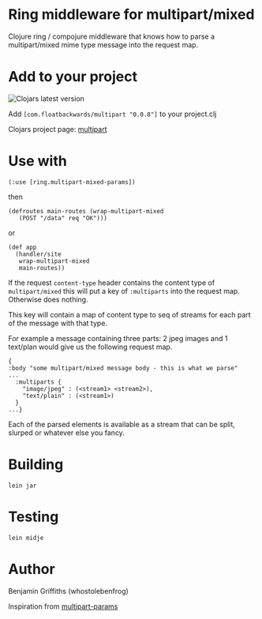 # Ring middleware for multipart/mixed #

Clojure ring / compojure middleware that knows how to parse a multipart/mixed mime type message into the request map.

# Add to your project #

![Clojars latest version](https://clojars.org/com.floatbackwards/multipart/latest-version.svg "Clojars latest version")

Add `[com.floatbackwards/multipart "0.0.8"]` to your project.clj

Clojars project page: [multipart](https://clojars.org/com.floatbackwards/multipart)

# Use with #

    (:use [ring.multipart-mixed-params])

then

    (defroutes main-routes (wrap-multipart-mixed
       (POST "/data" req "OK")))

or 

    (def app
      (handler/site
       wrap-multipart-mixed
       main-routes))

If the request `content-type` header contains the content type of `multipart/mixed` this will put a key of `:multiparts` into the request map. Otherwise does nothing.

This key will contain a map of content type to seq of streams for each part of the message with that type.

For example a message containing three parts: 2 jpeg images and 1 text/plan would give us the following request map.

    {
    :body "some multipart/mixed message body - this is what we parse"
    ... 
      :multiparts {
        "image/jpeg" : (<stream1> <stream2>),
        "text/plain" : (<stream1>)
      }
    ...}

Each of the parsed elements is available as a stream that can be split, slurped or whatever else you fancy.

# Building #

`lein jar`

# Testing #

`lein midje`

# Author #

Benjamin Griffiths (whostolebenfrog)

Inspiration from [multipart-params](https://github.com/mmcgrana/ring/blob/master/ring-core/src/ring/middleware/multipart_params.clj)
